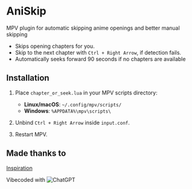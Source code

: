 # AniSkip
MPV plugin for automatic skipping anime openings and better manual skipping

- Skips opening chapters for you.
- Skip to the next chapter with `Ctrl + Right Arrow`, if detection fails.
- Automatically seeks forward 90 seconds if no chapters are available
  

## Installation
1. Place `chapter_or_seek.lua` in your MPV scripts directory:
   - **Linux/macOS**: `~/.config/mpv/scripts/`
   - **Windows**: `%APPDATA%\mpv\scripts\`

2. Unbind `Ctrl + Right Arrow` inside `input.conf`.

3. Restart MPV.

## Made thanks to
[Inspiration](https://github.com/po5/chapterskip)

Vibecoded with
![ChatGPT](https://img.shields.io/badge/chatGPT-74aa9c?style=for-the-badge&logo=openai&logoColor=white)


